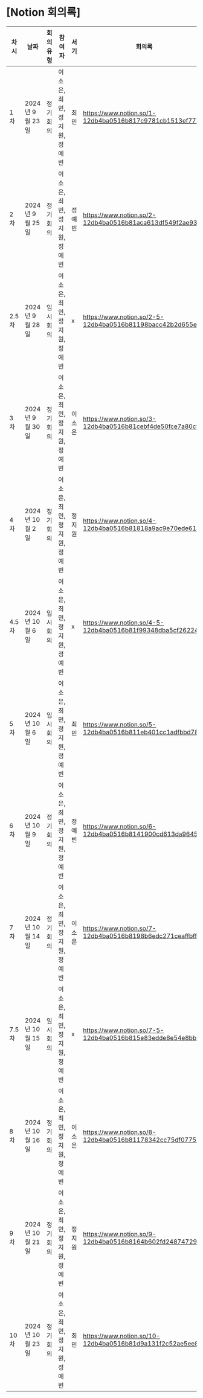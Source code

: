 # [Notion 회의록]

| 차시 | 날짜      | 회의유형 | 참여자 | 서기  | 회의록 |
| ------ | ------ | ------ | ------ | ------ | ------ | 
| 1차 | 2024년 9월 23일  | 정기 회의 | 이소은, 최민, 정지원, 정예빈 | 최민 | https://www.notion.so/1-12db4ba0516b817c9781cb1513ef7775 |
| 2차 | 2024년 9월 25일  | 정기 회의 | 이소은, 최민, 정지원, 정예빈 | 정예빈 | https://www.notion.so/2-12db4ba0516b81aca613df549f2ae93f |
| 2.5차 | 2024년 9월 28일 | 임시 회의 | 이소은, 최민, 정지원, 정예빈 | x | https://www.notion.so/2-5-12db4ba0516b81198bacc42b2d655ed4 |
| 3차 | 2024년 9월 30일 | 정기 회의 | 이소은, 최민, 정지원, 정예빈 | 이소은 | https://www.notion.so/3-12db4ba0516b81cebf4de50fce7a80c9 |
| 4차 | 2024년 10월 2일 | 정기 회의 | 이소은, 최민, 정지원, 정예빈 | 정지원 | https://www.notion.so/4-12db4ba0516b81818a9ac9e70ede61ac |
| 4.5차 | 2024년 10월 6일 | 임시 회의 | 이소은, 최민, 정지원, 정예빈 | x | https://www.notion.so/4-5-12db4ba0516b81f99348dba5cf262245 |
| 5차 | 2024년 10월 6일 | 임시 회의 | 이소은, 최민, 정지원, 정예빈 | 최민 | https://www.notion.so/5-12db4ba0516b811eb401cc1adfbbd781 |
| 6차 | 2024년 10월 9일 | 정기 회의 | 이소은, 최민, 정지원, 정예빈 | 정예빈 | https://www.notion.so/6-12db4ba0516b8141900cd613da96458c |
| 7차 | 2024년 10월 14일 | 정기 회의 | 이소은, 최민, 정지원, 정예빈 | 이소은 | https://www.notion.so/7-12db4ba0516b8198b6edc271ceaffbff |
| 7.5차 | 2024년 10월 15일 | 임시 회의 | 이소은, 최민, 정지원, 정예빈 | x | https://www.notion.so/7-5-12db4ba0516b815e83edde8e54e8bbd6 |
| 8차 | 2024년 10월 16일 | 정기 회의 | 이소은, 최민, 정지원, 정예빈 | 이소은 | https://www.notion.so/8-12db4ba0516b81178342cc75df07750b |
| 9차 | 2024년 10월 21일 | 정기 회의 | 이소은, 최민, 정지원, 정예빈 | 정지원 | https://www.notion.so/9-12db4ba0516b8164b602fd248747296b|
| 10차 | 2024년 10월 23일 | 정기 회의 | 이소은, 최민, 정지원, 정예빈 | 최민 | https://www.notion.so/10-12db4ba0516b81d9a131f2c52ae5ee89|
